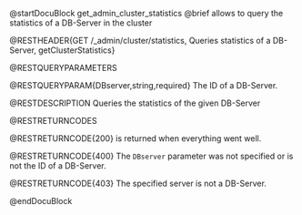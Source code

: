 
@startDocuBlock get_admin_cluster_statistics
@brief allows to query the statistics of a DB-Server in the cluster

@RESTHEADER{GET /_admin/cluster/statistics, Queries statistics of a DB-Server, getClusterStatistics}

@RESTQUERYPARAMETERS

@RESTQUERYPARAM{DBserver,string,required}
The ID of a DB-Server.

@RESTDESCRIPTION
Queries the statistics of the given DB-Server

@RESTRETURNCODES

@RESTRETURNCODE{200}
is returned when everything went well.

@RESTRETURNCODE{400}
The `DBserver` parameter was not specified or is not the ID of a DB-Server.

@RESTRETURNCODE{403}
The specified server is not a DB-Server.

@endDocuBlock
